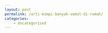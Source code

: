 ```yaml
---
layout: post
permalink: /arti-mimpi-banyak-semut-di-rumah/
categories:
    - Uncategorized
---
```


